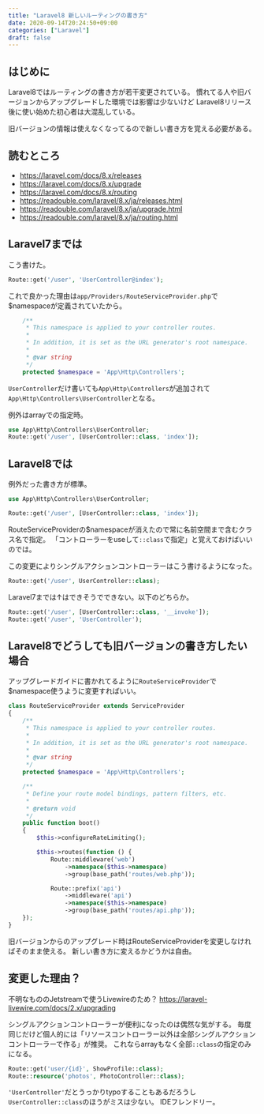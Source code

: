 ```yaml
---
title: "Laravel8 新しいルーティングの書き方"
date: 2020-09-14T20:24:50+09:00
categories: ["Laravel"]
draft: false
---
```


## はじめに
Laravel8ではルーティングの書き方が若干変更されている。
慣れてる人や旧バージョンからアップグレードした環境では影響は少ないけど
Laravel8リリース後に使い始めた初心者は大混乱している。

旧バージョンの情報は使えなくなってるので新しい書き方を覚える必要がある。

## 読むところ
- https://laravel.com/docs/8.x/releases
- https://laravel.com/docs/8.x/upgrade
- https://laravel.com/docs/8.x/routing
- https://readouble.com/laravel/8.x/ja/releases.html
- https://readouble.com/laravel/8.x/ja/upgrade.html
- https://readouble.com/laravel/8.x/ja/routing.html

## Laravel7までは
こう書けた。
```php
Route::get('/user', 'UserController@index');
```

これで良かった理由は`app/Providers/RouteServiceProvider.php`で$namespaceが定義されていたから。

```php
    /**
     * This namespace is applied to your controller routes.
     *
     * In addition, it is set as the URL generator's root namespace.
     *
     * @var string
     */
    protected $namespace = 'App\Http\Controllers';
```

`UserController`だけ書いても`App\Http\Controllers`が追加されて`App\Http\Controllers\UserController`となる。

例外はarrayでの指定時。

```php
use App\Http\Controllers\UserController;
Route::get('/user', [UserController::class, 'index']);
```

## Laravel8では
例外だった書き方が標準。

```php
use App\Http\Controllers\UserController;

Route::get('/user', [UserController::class, 'index']);
```

RouteServiceProviderの$namespaceが消えたので常に名前空間まで含むクラス名で指定。
「コントローラーをuseして`::class`で指定」と覚えておけばいいのでは。

この変更によりシングルアクションコントローラーはこう書けるようになった。

```php
Route::get('/user', UserController::class);
```

Laravel7までは↑はできそうでできない。以下のどちらか。

```php
Route::get('/user', [UserController::class, '__invoke']);
Route::get('/user', 'UserController');
```

## Laravel8でどうしても旧バージョンの書き方したい場合
アップグレードガイドに書かれてるように`RouteServiceProvider`で$namespace使うように変更すればいい。

```php
class RouteServiceProvider extends ServiceProvider
{
    /**
     * This namespace is applied to your controller routes.
     *
     * In addition, it is set as the URL generator's root namespace.
     *
     * @var string
     */
    protected $namespace = 'App\Http\Controllers';

    /**
     * Define your route model bindings, pattern filters, etc.
     *
     * @return void
     */
    public function boot()
    {
        $this->configureRateLimiting();

        $this->routes(function () {
            Route::middleware('web')
                ->namespace($this->namespace)
                ->group(base_path('routes/web.php'));

            Route::prefix('api')
                ->middleware('api')
                ->namespace($this->namespace)
                ->group(base_path('routes/api.php'));
    });
}
```

旧バージョンからのアップグレード時はRouteServiceProviderを変更しなければそのまま使える。
新しい書き方に変えるかどうかは自由。

## 変更した理由？
不明なもののJetstreamで使うLivewireのため？
https://laravel-livewire.com/docs/2.x/upgrading

シングルアクションコントローラーが便利になったのは偶然な気がする。
毎度同じだけど個人的には「リソースコントローラー以外は全部シングルアクションコントローラーで作る」が推奨。
これならarrayもなく全部`::class`の指定のみになる。
```php
Route::get('user/{id}', ShowProfile::class);
Route::resource('photos', PhotoController::class);
```

`'UserController'`だとうっかりtypoすることもあるだろうし`UserController::class`のほうがミスは少ない。
IDEフレンドリー。